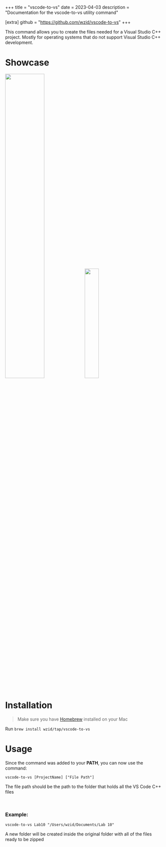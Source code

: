 +++
title = "vscode-to-vs"
date = 2023-04-03
description = "Documentation for the vscode-to-vs utility command"

[extra]
github = "https://github.com/wzid/vscode-to-vs"
+++

This command allows you to create the files needed for a Visual Studio C++ project. Mostly for operating systems that do not support Visual Studio C++ development.
# Showcase
<div class="showcase">
  <img class="showcase-img" src="/images/docs/vscode-to-vs/input.png" style="width:50%"> 
  <img class="showcase-img" src="/images/docs/vscode-to-vs/result.png" style="width:30%">
</div>
<br>

<div class="heading-quote">

  # Installation

  > Make sure you have [Homebrew](https://brew.sh) installed on your Mac

</div>

Run `brew install wzid/tap/vscode-to-vs`

# Usage

Since the command was added to your **PATH**, you can now use the command:

`vscode-to-vs [ProjectName] ["File Path"]`

The file path should be the path to the folder that holds all the VS Code C++ files

<br>

### Example:

`vscode-to-vs Lab10 "/Users/wzid/Documents/Lab 10"`

A new folder will be created inside the original folder with all of the files ready to be zipped


